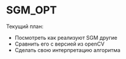 # SGM_OPT

Текущий план:  
* Посмотреть как реализуют SGM другие  
* Сравнить его с версией из openCV  
* Сделать свою интерпретацию алгоритма  
